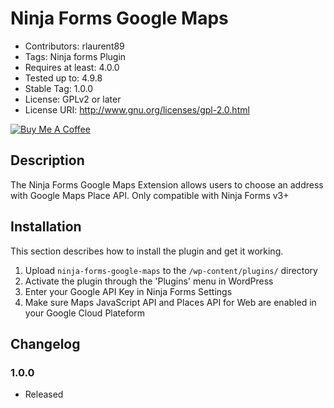 # Ninja Forms Google Maps
* Contributors: rlaurent89
* Tags: Ninja forms Plugin
* Requires at least: 4.0.0
* Tested up to: 4.9.8
* Stable Tag: 1.0.0
* License: GPLv2 or later
* License URI: http://www.gnu.org/licenses/gpl-2.0.html


<a href="https://www.buymeacoffee.com/rlaurent" target="_blank">
   <img src="https://www.buymeacoffee.com/assets/img/custom_images/orange_img.png" alt="Buy Me A Coffee" style="height: auto !important;width: auto !important;" >
</a>

## Description
The Ninja Forms Google Maps Extension allows users to choose an address with Google Maps Place API.
Only compatible with Ninja Forms v3+

## Installation

This section describes how to install the plugin and get it working.

1. Upload `ninja-forms-google-maps` to the `/wp-content/plugins/` directory
2. Activate the plugin through the 'Plugins' menu in WordPress
3. Enter your Google API Key in Ninja Forms Settings
4. Make sure Maps JavaScript API and Places API for Web are enabled in your Google Cloud Plateform

## Changelog

### 1.0.0
* Released